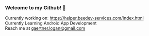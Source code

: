 ### Welcome to my Github! 👋

<!--
**L-Gaertner96/L-Gaertner96** is a ✨ _special_ ✨ repository because its `README.md` (this file) appears on your GitHub profile.

Here are some ideas to get you started:

- 🔭 I’m currently working on ...
- 🌱 I’m currently learning ...
- 👯 I’m looking to collaborate on ...
- 🤔 I’m looking for help with ...
- 💬 Ask me about ...
- 📫 How to reach me: ...
- 😄 Pronouns: ...
- ⚡ Fun fact: ...
-->
Currently working on: https://helper.beedev-services.com/index.html<br>
Currently Learning Android App Development<br>
Reach me at gaertner.logan@gmail.com
